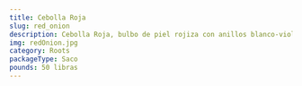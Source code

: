 ```yaml
---
title: Cebolla Roja
slug: red_onion
description: Cebolla Roja, bulbo de piel rojiza con anillos blanco-violeta, que ofrece un sabor dulce y un aroma más suave que las cebollas amarillas. Clave en ensaladas, encurtidos, salsas y platos crudos gracias a su textura crujiente. Destaca por su quercetina (antioxidante premium) y perfil nutricional. Su tonalidad rojiza distintiva y toque dulce la convierten en favorita de cocinas gourmet y tradicionales.
img: redOnion.jpg
category: Roots
packageType: Saco
pounds: 50 libras
---
```


